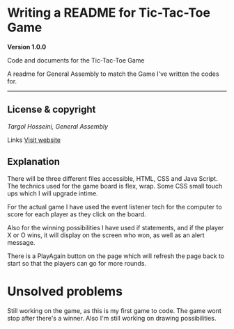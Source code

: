 # Writing a README for Tic-Tac-Toe Game

**Version 1.0.0**

Code and documents for the Tic-Tac-Toe Game

A readme for General Assembly to match the Game I've written the codes for.

---

## License & copyright
 
 _Targol Hosseini, General Assembly_

 Links
 [Visit website]()


 ## Explanation

 There will be three different files accessible, HTML, CSS and Java Script.
 The technics used for the game board is flex, wrap.
 Some CSS small touch ups which I will upgrade intime. 

 For the actual game I have used the event listener tech for the computer to score for each player as they click on the board.

 Also for the winning possibilities I have used if statements, and if the player X or O wins, it will display on the screen who won, as well as an alert message.

 There is a PlayAgain button on the page which will refresh the page back to start so that the players can go for more rounds.

 # Unsolved problems

 Still working on the game, as this is my first game to code. 
 The game wont stop after there's a winner. 
 Also I'm still working on drawing possibilities.

 
